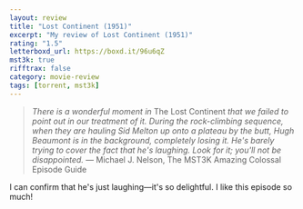 ```yaml
---
layout: review
title: "Lost Continent (1951)"
excerpt: "My review of Lost Continent (1951)"
rating: "1.5"
letterboxd_url: https://boxd.it/96u6qZ
mst3k: true
rifftrax: false
category: movie-review
tags: [torrent, mst3k]
---
```


<blockquote><i>There is a wonderful moment in</i> The Lost Continent <i>that we failed to point out in our treatment of it. During the rock-climbing sequence, when they are hauling Sid Melton up onto a plateau by the butt, Hugh Beaumont is in the background, completely losing it. He's barely trying to cover the fact that he's laughing. Look for it; you'll not be disappointed.</i> — Michael J. Nelson, The MST3K Amazing Colossal Episode Guide</blockquote>
I can confirm that he's just laughing—it's so delightful. I like this episode so much!
